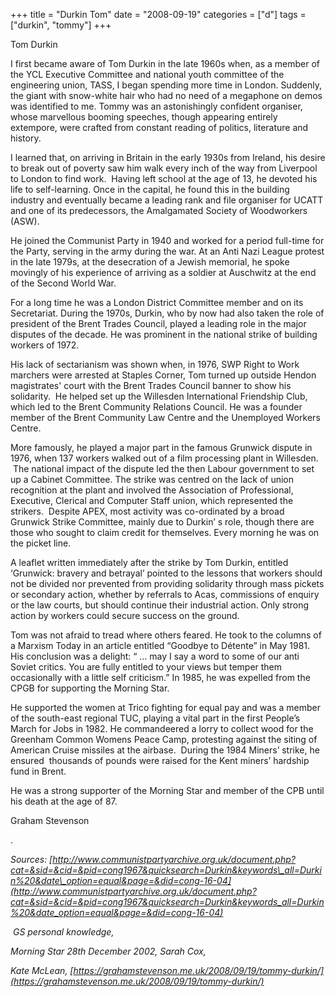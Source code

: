 +++
title = "Durkin Tom"
date = "2008-09-19"
categories = ["d"]
tags = ["durkin", "tommy"]
+++

Tom Durkin

I first became aware of Tom Durkin in the late 1960s when, as a member of the YCL Executive Committee and national youth committee of the engineering union, TASS, I began spending more time in London. Suddenly, the giant with snow-white hair who had no need of a megaphone on demos was identified to me. Tommy was an astonishingly confident organiser, whose marvellous booming speeches, though appearing entirely extempore, were crafted from constant reading of politics, literature and history.

I learned that, on arriving in Britain in the early 1930s from Ireland, his desire to break out of poverty saw him walk every inch of the way from Liverpool to London to find work.  Having left school at the age of 13, he devoted his life to self-learning. Once in the capital, he found this in the building industry and eventually became a leading rank and file organiser for UCATT and one of its predecessors, the Amalgamated Society of Woodworkers (ASW).

He joined the Communist Party in 1940 and worked for a period full-time for the Party, serving in the army during the war. At an Anti Nazi League protest in the late 1979s, at the desecration of a Jewish memorial, he spoke movingly of his experience of arriving as a soldier at Auschwitz at the end of the Second World War.

For a long time he was a London District Committee member and on its Secretariat. During the 1970s, Durkin, who by now had also taken the role of president of the Brent Trades Council, played a leading role in the major disputes of the decade. He was prominent in the national strike of building workers of 1972.

His lack of sectarianism was shown when, in 1976, SWP Right to Work marchers were arrested at Staples Corner, Tom turned up outside Hendon magistrates' court with the Brent Trades Council banner to show his solidarity.  He helped set up the Willesden International Friendship Club, which led to the Brent Community Relations Council. He was a founder member of the Brent Community Law Centre and the Unemployed Workers Centre.

More famously, he played a major part in the famous Grunwick dispute in 1976, when 137 workers walked out of a film processing plant in Willesden.  The national impact of the dispute led the then Labour government to set up a Cabinet Committee. The strike was centred on the lack of union recognition at the plant and involved the Association of Professional, Executive, Clerical and Computer Staff union, which represented the strikers.  Despite APEX, most activity was co-ordinated by a broad Grunwick Strike Committee, mainly due to Durkin’ s role, though there are those who sought to claim credit for themselves. Every morning he was on the picket line.

A leaflet written immediately after the strike by Tom Durkin, entitled ‘Grunwick: bravery and betrayal’ pointed to the lessons that workers should not be divided nor prevented from providing solidarity through mass pickets or secondary action, whether by referrals to Acas, commissions of enquiry or the law courts, but should continue their industrial action. Only strong action by workers could secure success on the ground.

Tom was not afraid to tread where others feared. He took to the columns of a Marxism Today in an article entitled “Goodbye to Détente” in May 1981. His conclusion was a delight: “ … may I say a word to some of our anti Soviet critics. You are fully entitled to your views but temper them occasionally with a little self criticism.” In 1985, he was expelled from the CPGB for supporting the Morning Star.

He supported the women at Trico fighting for equal pay and was a member of the south-east regional TUC, playing a vital part in the first People’s March for Jobs in 1982. He commandeered a lorry to collect wood for the Greenham Common Womens Peace Camp, protesting against the siting of American Cruise missiles at the airbase.  During the 1984 Miners’ strike, he ensured  thousands of pounds were raised for the Kent miners’ hardship fund in Brent.

He was a strong supporter of the Morning Star and member of the CPB until his death at the age of 87.

Graham Stevenson

.

_Sources: [http://www.communistpartyarchive.org.uk/document.php?cat=&sid=&cid=&pid=cong1967&quicksearch=Durkin&keywords\_all=Durkin%20&date\_option=equal&page=&did=cong-16-04](http://www.communistpartyarchive.org.uk/document.php?cat=&sid=&cid=&pid=cong1967&quicksearch=Durkin&keywords_all=Durkin%20&date_option=equal&page=&did=cong-16-04)_

 _GS personal knowledge,_

_Morning Star 28th December 2002, Sarah Cox,_

_Kate McLean, [https://grahamstevenson.me.uk/2008/09/19/tommy-durkin/](https://grahamstevenson.me.uk/2008/09/19/tommy-durkin/)_
